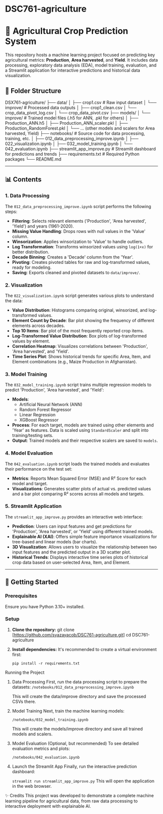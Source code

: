# DSC761-agriculture

# 🌾 Agricultural Crop Prediction System

This repository hosts a machine learning project focused on predicting key agricultural metrics: **Production**, **Area harvested**, and **Yield**. It includes data processing, exploratory data analysis (EDA), model training, evaluation, and a Streamlit application for interactive predictions and historical data visualization.

## 📁 Folder Structure
DSX761-agriculture/
├── data/
│   ├── crop1.csv                     # Raw input dataset
│   └── improve/                      # Processed data outputs
│       ├── crop1_clean.csv
│       └── crop_data_pivot_log.csv
│       └── crop_data_pivot.csv
├── models/
│   └── improve/                      # Trained model files (.h5 for ANN, .pkl for others)
│       ├── Production_ANN.h5
│       ├── Production_ANN_scaler.pkl
│       ├── Production_RandomForest.pkl
│       └── ... (other models and scalers for Area harvested, Yield)
├── notebooks/                        # Source code for data processing, training, etc.
│   ├── 012_data_preprocessing_improve.ipynb
│   ├── 022_visualization.ipynb
│   ├── 032_model_training.ipynb
│   └── 042_evaluation.ipynb
├── streamlit_app_improve.py                  # Streamlit dashboard for predictions and trends
├── requirements.txt                  # Required Python packages
└── README.md


---

## 📊 Contents

### 1. Data Processing
The `012_data_preprocessing_improve.ipynb` script performs the following steps:
- **Filtering**: Selects relevant elements ('Production', 'Area harvested', 'Yield') and years (1961-2020).
- **Missing Value Handling**: Drops rows with null values in the 'Value' column.
- **Winsorization**: Applies winsorization to 'Value' to handle outliers.
- **Log Transformation**: Transforms winsorized values using `log(1+x)` for better distribution.
- **Decade Binning**: Creates a 'Decade' column from the 'Year'.
- **Pivoting**: Creates pivoted tables for raw and log-transformed values, ready for modeling.
- **Saving**: Exports cleaned and pivoted datasets to `data/improve/`.

### 2. Visualization
The `022_visualization.ipynb` script generates various plots to understand the data:
- **Value Distribution**: Histograms comparing original, winsorized, and log-transformed values.
- **Element Count by Decade**: Bar plot showing the frequency of different elements across decades.
- **Top 10 Items**: Bar plot of the most frequently reported crop items.
- **Log-Transformed Value Distribution**: Box plots of log-transformed values by element.
- **Correlation Heatmap**: Visualizes correlations between 'Production', 'Area harvested', and 'Yield'.
- **Time Series Plot**: Shows historical trends for specific Area, Item, and Element combinations (e.g., Maize Production in Afghanistan).

### 3. Model Training
The `032_model_training.ipynb` script trains multiple regression models to predict 'Production', 'Area harvested', and 'Yield':
- **Models**:
    - Artificial Neural Network (ANN)
    - Random Forest Regressor
    - Linear Regression
    - XGBoost Regressor
- **Process**: For each target, models are trained using other elements and 'Year' as features. Data is scaled using `StandardScaler` and split into training/testing sets.
- **Output**: Trained models and their respective scalers are saved to `models`.

### 4. Model Evaluation
The `042_evaluation.ipynb` script loads the trained models and evaluates their performance on the test set:
- **Metrics**: Reports Mean Squared Error (MSE) and R² Score for each model and target.
- **Visualizations**: Generates scatter plots of actual vs. predicted values and a bar plot comparing R² scores across all models and targets.

### 5. Streamlit Application
The `streamlit_app_improve.py` provides an interactive web interface:
- **Prediction**: Users can input features and get predictions for 'Production', 'Area harvested', or 'Yield' using different trained models.
- **Explainable AI (XAI)**: Offers simple feature importance visualizations for tree-based and linear models (bar charts).
- **3D Visualization**: Allows users to visualize the relationship between two input features and the predicted output in a 3D scatter plot.
- **Historical Trends**: Displays interactive time series plots of historical crop data based on user-selected Area, Item, and Element.

---

## 🚀 Getting Started

### Prerequisites
Ensure you have Python 3.10+ installed.

### Setup
1. **Clone the repository:**
   git clone [https://github.com/syazayacob/DSC761-agriculture.git]
   cd DSC761-agriculture

2. **Install dependencies:**
    It's recommended to create a virtual environment first:

    `pip install -r requirements.txt`

Running the Project
1. Data Processing
    First, run the data processing script to prepare the datasets:
    `/notebooks/012_data_preprocessing_improve.ipynb`

    This will create the data/improve directory and save the processed CSVs there.

2. Model Training
    Next, train the machine learning models:

    `/notebooks/032_model_training.ipynb`

    This will create the models/improve directory and save all trained models and scalers.

3. Model Evaluation (Optional, but recommended)
    To see detailed evaluation metrics and plots:

    `/notebooks/042_evaluation.ipynb`

4. Launch the Streamlit App
    Finally, run the interactive prediction dashboard:

    `streamlit run streamlit_app_improve.py`
    This will open the application in the web browser.

✨ Credits
    This project was developed to demonstrate a complete machine learning pipeline for agricultural data, from raw data processing to interactive deployment with explainable AI.
